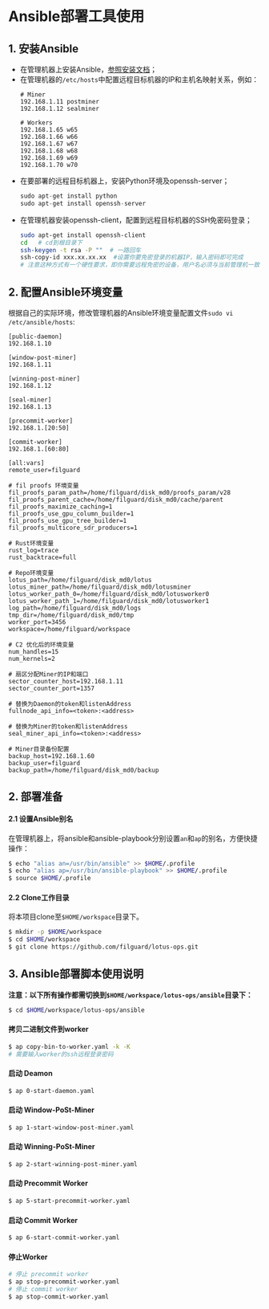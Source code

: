 # Ansible部署工具使用

## 1. 安装Ansible
- 在管理机器上安装Ansible，[参照安装文档](https://docs.ansible.com/ansible/latest/installation_guide/intro_installation.html#installing-ansible-on-ubuntu)；
- 在管理机器的`/etc/hosts`中配置远程目标机器的IP和主机名映射关系，例如：
  ```
  # Miner
  192.168.1.11 postminer
  192.168.1.12 sealminer

  # Workers
  192.168.1.65 w65
  192.168.1.66 w66
  192.168.1.67 w67
  192.168.1.68 w68
  192.168.1.69 w69
  192.168.1.70 w70
  ```
- 在要部署的远程目标机器上，安装Python环境及openssh-server；
  ```python
  sudo apt-get install python
  sudo apt-get install openssh-server
  ```
- 在管理机器安装openssh-client，配置到远程目标机器的SSH免密码登录；
  ```sh
  sudo apt-get install openssh-client
  cd   # cd到根目录下
  ssh-keygen -t rsa -P ""  # 一路回车
  ssh-copy-id xxx.xx.xx.xx  #设置你要免密登录的机器IP，输入密码即可完成 
  # 注意这种方式有一个硬性要求，即你需要远程免密的设备，用户名必须与当前管理机一致
  ```

## 2. 配置Ansible环境变量
根据自己的实际环境，修改管理机器的Ansible环境变量配置文件`sudo vi /etc/ansible/hosts`:
```
[public-daemon]
192.168.1.10

[window-post-miner]
192.168.1.11

[winning-post-miner]
192.168.1.12

[seal-miner]
192.168.1.13

[precommit-worker]
192.168.1.[20:50]

[commit-worker]
192.168.1.[60:80]

[all:vars]
remote_user=filguard

# fil proofs 环境变量
fil_proofs_param_path=/home/filguard/disk_md0/proofs_param/v28
fil_proofs_parent_cache=/home/filguard/disk_md0/cache/parent
fil_proofs_maximize_caching=1
fil_proofs_use_gpu_column_builder=1
fil_proofs_use_gpu_tree_builder=1
fil_proofs_multicore_sdr_producers=1

# Rust环境变量
rust_log=trace
rust_backtrace=full

# Repo环境变量
lotus_path=/home/filguard/disk_md0/lotus
lotus_miner_path=/home/filguard/disk_md0/lotusminer
lotus_worker_path_0=/home/filguard/disk_md0/lotusworker0
lotus_worker_path_1=/home/filguard/disk_md0/lotusworker1
log_path=/home/filguard/disk_md0/logs
tmp_dir=/home/filguard/disk_md0/tmp
worker_port=3456
workspace=/home/filguard/workspace

# C2 优化后的环境变量
num_handles=15
num_kernels=2

# 扇区分配Miner的IP和端口
sector_counter_host=192.168.1.11
sector_counter_port=1357

# 替换为Daemon的token和listenAddress
fullnode_api_info=<token>:<address>

# 替换为Miner的token和listenAddress
seal_miner_api_info=<token>:<address>

# Miner目录备份配置
backup_host=192.168.1.60
backup_user=filguard
backup_path=/home/filguard/disk_md0/backup
```

## 2. 部署准备
#### 2.1 设置Ansible别名
在管理机器上，将ansible和ansible-playbook分别设置`an`和`ap`的别名，方便快捷操作：

```sh
$ echo "alias an=/usr/bin/ansible" >> $HOME/.profile
$ echo "alias ap=/usr/bin/ansible-playbook" >> $HOME/.profile
$ source $HOME/.profile
```
#### 2.2 Clone工作目录
将本项目clone至`$HOME/workspace`目录下。
```sh
$ mkdir -p $HOME/workspace
$ cd $HOME/workspace
$ git clone https://github.com/filguard/lotus-ops.git
```

## 3. Ansible部署脚本使用说明

**注意：以下所有操作都需切换到`$HOME/workspace/lotus-ops/ansible`目录下：**
```sh
$ cd $HOME/workspace/lotus-ops/ansible
```

#### 拷贝二进制文件到worker
```sh
$ ap copy-bin-to-worker.yaml -k -K
# 需要输入worker的ssh远程登录密码
```

#### 启动 Deamon
```sh
$ ap 0-start-daemon.yaml
```

#### 启动 Window-PoSt-Miner
```sh
$ ap 1-start-window-post-miner.yaml
```

#### 启动 Winning-PoSt-Miner
```sh
$ ap 2-start-winning-post-miner.yaml
```

#### 启动 Precommit Worker
```sh
$ ap 5-start-precommit-worker.yaml
```

#### 启动 Commit Worker
```sh
$ ap 6-start-commit-worker.yaml
```

#### 停止Worker
```sh
# 停止 precommit worker
$ ap stop-precommit-worker.yaml
# 停止 commit worker
$ ap stop-commit-worker.yaml
```